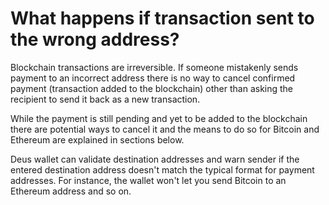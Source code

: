 # What happens if transaction sent to the wrong address?

Blockchain transactions are irreversible. If someone mistakenly sends payment to an incorrect address there is no way to cancel confirmed payment (transaction added to the blockchain) other than asking the recipient to send it back as a new transaction.

While the payment is still pending and yet to be added to the blockchain there are potential ways to cancel it and the means to do so for Bitcoin and Ethereum are explained in sections below.

Deus wallet can validate destination addresses and warn sender if the entered destination address doesn't match the typical format for payment addresses. For instance, the wallet won't let you send Bitcoin to an Ethereum address and so on.


